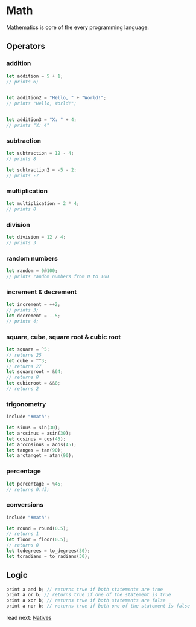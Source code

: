 # Math

Mathematics is core of the every programming language.

## Operators

### addition

```rs
let addition = 5 + 1;
// prints 6;


let addition2 = "Hello, " + "World!";
// prints "Hello, World!";


let addition3 = "X: " + 4;
// prints "X: 4"

```

### subtraction

```rs
let subtraction = 12 - 4;
// prints 8

let subtraction2 = -5 - 2;
// prints -7
```

### multiplication

```rs
let multiplication = 2 * 4;
// prints 8
```

### division

```rs
let division = 12 / 4;
// prints 3
```

### random numbers

```rs
let random = 0@100;
// prints random numbers from 0 to 100
```

### increment & decrement

```rs
let increment = ++2;
// prints 3;
let decrement = --5;
// prints 4;
```

### square, cube, square root & cubic root

```rs
let square = ^5;
// returns 25
let cube = ^^3;
// returns 27
let squareroot = &64;
// returns 8
let cubicroot = &&8;
// returns 2
```

### trigonometry

```rs
include "#math";

let sinus = sin(30);
let arcsinus = asin(30);
let cosinus = cos(45);
let arccosinus = acos(45);
let tanges = tan(90);
let arctanget = atan(90);
```

### percentage

```rs
let percentage = %45;
// returns 0.45;
```

### conversions

```rs
include "#math";

let round = round(0.5);
// returns 1
let floor = floor(0.5);
// returns 0
let todegrees = to_degrees(30);
let toradians = to_radians(30);
```

## Logic

```rs
print a and b; // returns true if both statements are true
print a or b; // returns true if one of the statement is true
print a xor b; // returns true if both statements are false
print a nor b; // returns true if both one of the statement is false
```

read next: [Natives](./Natives.md)
